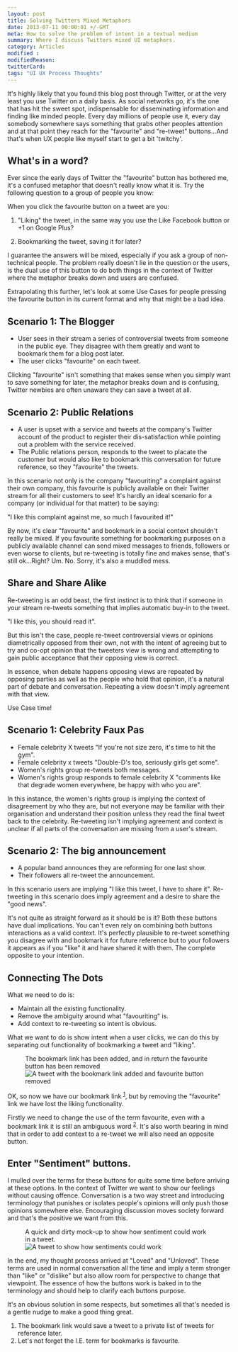 ```yaml
---
layout: post
title: Solving Twitters Mixed Metaphors
date: 2013-07-11 00:00:01 +/-GMT
meta: How to solve the problem of intent in a textual medium
summary: Where I discuss Twitters mixed UI metaphors.
category: Articles
modified :
modifiedReason:
twitterCard:
tags: "UI UX Process Thoughts"
---
```


It's highly likely that you found this blog post through Twitter, or at the very least you use Twitter on a daily basis. As social networks go, it's the one that has hit the sweet spot, indispensable for disseminating information and finding like minded people. Every day millions of people use it, every day somebody somewhere says something that grabs other peoples attention and at that point they reach for the "favourite" and "re-tweet" buttons…And that's when UX people like myself start to get a bit 'twitchy'.

## What's in a word?
Ever since the early days of Twitter the "favourite" button has bothered me, it's a confused metaphor that doesn't really know what it is. Try the following question to a group of people you know:

When you click the favourite button on a tweet are you:

1.  "Liking" the tweet, in the same way you use the Like Facebook button or +1 on Google Plus?

2.  Bookmarking the tweet, saving it for later?

I guarantee the answers will be mixed, especially if you ask a group of non-technical people. The problem really doesn't lie in the question or the users, is the dual use of this button to do both things in the context of Twitter where the metaphor breaks down and users are confused.

Extrapolating this further, let's look at some Use Cases for people pressing the favourite button in its current format and why that might be a bad idea.

## Scenario 1: The Blogger

-  User sees in their stream a series of controversial tweets from someone in the public eye. They disagree with them greatly and want to bookmark them for a blog post later.
-  The user clicks "favourite" on each tweet.

Clicking "favourite" isn't something that makes sense when you simply want to save something for later, the metaphor breaks down and is confusing, Twitter newbies are often unaware they can save a tweet at all.

## Scenario 2: Public Relations

-  A user is upset with a service and tweets at the company's Twitter account of the product to register their dis-satisfaction while pointing out a problem with the service received.
-  The Public relations person, responds to the tweet to placate the customer but would also like to bookmark this conversation for future reference, so they "favourite" the tweets.

In this scenario not only is the company "favouriting" a complaint against their own company, this favourite is publicly available on their Twitter stream for all their customers to see! It's hardly an ideal scenario for a company (or individual for that matter) to be saying:

"I like this complaint against me, so much I favourited it!"

By now, it's clear "favourite" and bookmark in a social context shouldn't really be mixed. If you favourite something for bookmarking purposes on a publicly available channel can send mixed messages to friends, followers or even worse to clients, but re-tweeting is totally fine and makes sense, that's still ok…Right?
Um. No. Sorry, it's also a muddled mess.

## Share and Share Alike
Re-tweeting is an odd beast, the first instinct is to think that if someone in your stream re-tweets something that implies automatic buy-in to the tweet.

"I like this, you should read it".

But this isn't the case, people re-tweet controversial views or opinions diametrically opposed from their own, not with the intent of agreeing but to try and co-opt opinion that the tweeters view is wrong and attempting to gain public acceptance that their opposing view is correct.

In essence, when debate happens opposing views are repeated by opposing parties as well as the people who hold that opinion, it's a natural part of debate and conversation. Repeating a view doesn't imply agreement with that view.

Use Case time!

## Scenario 1: Celebrity Faux Pas

-  Female celebrity X tweets "If you're not size zero, it's time to hit the gym".
-  Female celebrity x tweets "Double-D's too, seriously girls get some".
-  Women's rights group re-tweets both messages.
-  Women's rights group responds to female celebrity X "comments like that degrade women everywhere, be happy with who you are".

In this instance, the women's rights group is implying the context of disagreement by who they are, but not everyone may be familiar with their organisation and understand their position unless they read the final tweet back to the celebrity. Re-tweeting isn't implying agreement and context is unclear if all parts of the conversation are missing from a user's stream.

## Scenario 2: The big announcement

-  A popular band announces they are reforming for one last show.
-  Their followers all re-tweet the announcement.

In this scenario users are implying "I like this tweet, I have to share it". Re-tweeting in this scenario does imply agreement and a desire to share the "good news".

It's not quite as straight forward as it should be is it? Both these buttons have dual implications. You can't even rely on combining both buttons interactions as a valid context. It's perfectly plausible to re-tweet something you disagree with and bookmark it for future reference but to your followers it appears as if you "like" it and have shared it with them. The complete opposite to your intention.

## Connecting The Dots

What we need to do is:

-  Maintain all the existing functionality.
-  Remove the ambiguity around what "favouriting" is.
-  Add context to re-tweeting so intent is obvious.

What we want to do is show intent when a user clicks, we can do this by separating out functionality of bookmarking a tweet and "liking".

<figure>
  <figcaption>The bookmark link has been added, and in return the favourite button has been removed</figcaption>
  <img src="{{site.url}}/images/blog/2013-07-11/tweet-bookmark.jpg" alt="A tweet with the bookmark link added and favourite button removed" />
</figure>

OK, so now we have our bookmark link <sup><a href="#point1" class="reference--number">1</a></sup>, but by removing the "favourite" link we have lost the liking functionality.

Firstly we need to change the use of the term favourite, even with a bookmark link it is still an ambiguous word <sup><a href="#point2" class="reference--number">2</a></sup>. It's also worth bearing in mind that in order to add context to a re-tweet we will also need an opposite button.

## Enter "Sentiment" buttons.

I mulled over the terms for these buttons for quite some time before arriving at these options. In the context of Twitter we want to show our feelings without causing offence. Conversation is a two way street and introducing terminology that punishes or isolates people's opinions will only push those opinions somewhere else. Encouraging discussion moves society forward and that's the positive we want from this.

<figure>
  <figcaption>A quick and dirty mock-up to show how sentiment could work in a tweet.</figcaption>
  <img src="{{site.url}}/images/blog/2013-07-11/tweet-sentiment.jpg" alt="A tweet to show how sentiments could work" />
</figure>

In the end, my thought process arrived at "Loved" and "Unloved". These terms are used in normal conversation all the time and imply a term stronger than "like" or "dislike" but also allow room for perspective to change that viewpoint. The essence of how the buttons work is baked in to the terminology and should help to clarify each buttons purpose.

It's an obvious solution in some respects, but sometimes all that's needed is a gentle nudge to make a good thing great.

<ol>
  <li id="point1" class="reference">The bookmark link would save a tweet to a private list of tweets for reference later.</li>
  <li id="point2" class="reference">Let's not forget the I.E. term for bookmarks is favourite.</li>
</ol>
